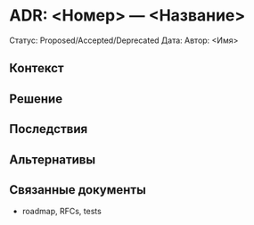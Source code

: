 # ADR: <Номер> — <Название>
Статус: Proposed/Accepted/Deprecated
Дата: <YYYY-MM-DD>
Автор: <Имя>

## Контекст

## Решение

## Последствия

## Альтернативы

## Связанные документы
- roadmap, RFCs, tests
